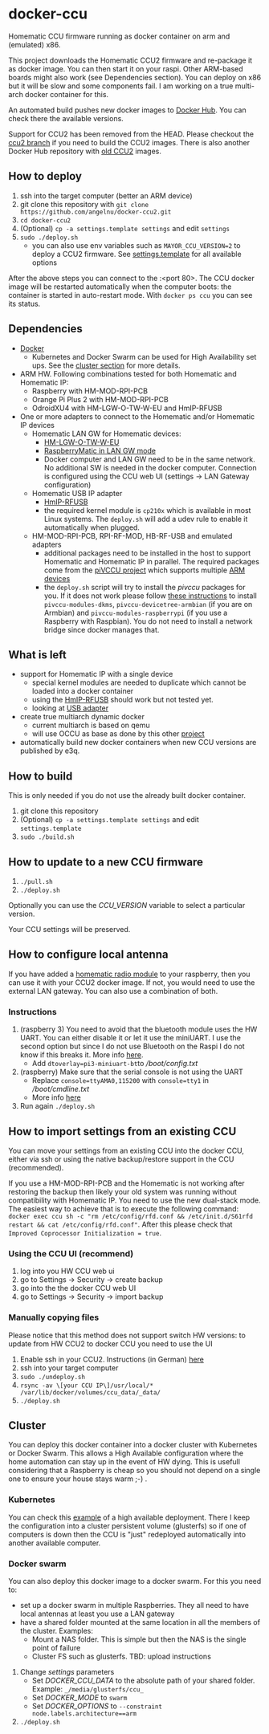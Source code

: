 # docker-ccu
Homematic CCU firmware running as docker container on arm and (emulated) x86.

This project downloads the Homematic CCU2 firmware and re-package it as docker image. You can then start it on your raspi. Other ARM-based boards might also work (see Dependencies section). You can deploy on x86 but it will be slow and some components fail. I am working on a true multi-arch docker container for this.

An automated build pushes new docker images to [Docker Hub](https://hub.docker.com/r/angelnu/ccu/). You can check there the available versions.

Support for CCU2 has been removed from the HEAD. Please checkout the [ccu2 branch](https://github.com/angelnu/docker-ccu2/tree/ccu2) if you need to build the CCU2 images. There is also another Docker Hub repository with [old CCU2](https://hub.docker.com/r/angelnu/ccu2/) images.

## How to deploy

 1. ssh into the target computer (better an ARM device)
 2. git clone this repository with `git clone https://github.com/angelnu/docker-ccu2.git`
 3. `cd docker-ccu2`
 3. (Optional) `cp -a settings.template settings` and edit `settings`
 4. `sudo ./deploy.sh`
    - you can also use env variables such as `MAYOR_CCU_VERSION=2` to deploy a CCU2 firmware. See [settings.template](settings.template) for all available options

After the above steps you can connect to the <IP address of your computer >:<port 80>. The CCU docker image will be restarted automatically when the computer boots: the container is started in auto-restart mode. With `docker ps ccu` you can see its status.

## Dependencies

- [Docker](https://docs.docker.com/install/linux/docker-ce/ubuntu/)
  - Kubernetes and Docker Swarm can be used for High Availability set ups. See the [cluster section](#cluster) for more details.
- ARM HW. Following combinations tested for both Homematic and Homematic IP:
  - Raspberry with HM-MOD-RPI-PCB
  - Orange Pi Plus 2 with HM-MOD-RPI-PCB
  - OdroidXU4 with HM-LGW-O-TW-W-EU and HmIP-RFUSB
- One or more adapters to connect to the Homematic and/or Homematic IP devices
  - Homematic LAN GW for Homematic devices:
    - [HM-LGW-O-TW-W-EU](https://www.elv.de/homematic-funk-lan-gateway.html)
    - [RaspberryMatic in LAN GW mode](https://github.com/jens-maus/RaspberryMatic#cake-exclusive-features-not-available-in-ccu2ccu3-firmware)
    - Docker computer and LAN GW need to be in the same network. No additional SW is needed in the docker computer. Connection is configured using the CCU web UI (settings -> LAN Gateway configuration)
  - Homematic USB IP adapter
    - [HmIP-RFUSB](https://www.elv.de/elv-homematic-ip-rf-usb-stick-hmip-rfusb-fuer-alternative-steuerungsplattformen-arr-bausatz.html)
    - the required kernel module is `cp210x` which is available in most Linux systems. The `deploy.sh` will add a udev rule to enable it automatically when plugged.
  - HM-MOD-RPI-PCB, RPI-RF-MOD, HB-RF-USB and emulated adapters
    - additional packages need to be installed in the host to support Homematic and Homematic IP in parallel. The required packages come from the [piVCCU project](https://github.com/alexreinert/piVCCU) which supports multiple [ARM devices](https://github.com/alexreinert/piVCCU#prequisites)
    - the `deploy.sh` script will try to install the _pivccu_ packages for you. If it does not work please follow [these instructions](https://github.com/alexreinert/piVCCU#manual-installation) to install `pivccu-modules-dkms`, `pivccu-devicetree-armbian` (if you are on Armbian) and `pivccu-modules-raspberrypi` (if you use a Raspberry with Raspbian). You do not need to install a network bridge since docker manages that.


## What is left
- support for Homematic IP with a single device
  - special kernel modules are needed to duplicate which cannot be loaded into a docker container
  - using the [HmIP-RFUSB](https://www.elv.de/elv-homematic-ip-rf-usb-stick-hmip-rfusb-fuer-alternative-steuerungsplattformen-arr-bausatz.html) should work but not tested yet.
  - looking at [USB adapter](https://homematic-forum.de/forum/viewtopic.php?f=69&t=47691)
- create true multiarch dynamic docker
  - current multiarch is based on qemu
  - will use OCCU as base as done by this other [project](https://github.com/litti/dccu2)
- automatically build new docker containers when new CCU versions are published by e3q.

## How to build
This is only needed if you do not use the already built docker container.

1. git clone this repository
2. (Optional) `cp -a settings.template settings` and edit `settings.template`
3. `sudo ./build.sh`

## How to update to a new CCU firmware

1. `./pull.sh `
2. `./deploy.sh`

Optionally you can use the _CCU_VERSION_ variable to select a particular version.

Your CCU settings will be preserved.

## How to configure local antenna
If you have added a [homematic radio module](http://www.elv.de/homematic-funkmodul-fuer-raspberry-pi-bausatz.html) to your raspberry, then you can use it with your CCU2 docker image. If not, you would need to use the external LAN gateway. You can also use a combination of both.

### Instructions
1. (raspberry 3) You need to avoid that the bluetooth module uses the HW UART. You can either disable it or let it use the miniUART. I use the second option but since I do not use Bluetooth on the Raspi I do not know if this breaks it. More info [here](http://raspberrypi.stackexchange.com/questions/45570/how-do-i-make-serial-work-on-the-raspberry-pi3).
   * Add `dtoverlay=pi3-miniuart-bt`to _/boot/config.txt_
2. (raspberry) Make sure that the serial console is not using the UART
   * Replace `console=ttyAMA0,115200` with `console=tty1` in _/boot/cmdline.txt_
   * More info [here](http://raspberrypihobbyist.blogspot.de/2012/08/raspberry-pi-serial-port.html)
4. Run again `./deploy.sh`

## How to import settings from an existing CCU

You can move your settings from an existing CCU into the docker CCU, either via ssh or using the native backup/restore support in the CCU (recommended).

If you use a HM-MOD-RPI-PCB and the Homematic is not working after restoring the backup then likely your old system was running without compatibility with Homematic IP. You need to use the new dual-stack mode. The easiest way to achieve that is to execute the following command: `docker exec ccu sh -c "rm /etc/config/rfd.conf && /etc/init.d/S61rfd restart && cat /etc/config/rfd.conf"`. After this please check that `Improved Coprocessor Initialization = true`.

### Using the CCU UI (recommend)
1. log into you HW CCU web ui
2. go to Settings -> Security -> create backup
3. go into the the docker CCU web UI
4. go to Settings -> Security -> import backup

### Manually copying files
Please notice that this method does not support switch HW versions: to update from HW CCU2 to docker CCU you need to use the UI

1. Enable ssh in your CCU2. Instructions (in German) [here](https://www.homematic-inside.de/tecbase/homematic/generell/item/zugriff-auf-das-dateisystem-der-ccu-2)
2. ssh into your target computer
3. `sudo ./undeploy.sh`
4. `rsync -av \[your CCU IP\]/usr/local/*  /var/lib/docker/volumes/ccu_data/_data/`
5. `./deploy.sh`

## Cluster

You can deploy this docker container into a docker cluster with Kubernetes or Docker Swarm. This allows a High Available configuration where the home automation can stay up in the event of HW dying. This is usefull considering that a Raspberry is cheap so you should not depend on a single one to ensure your house stays warm ;-) .

### Kubernetes
You can check this [example](https://github.com/angelnu/homecloud/blob/master/services/ccu2.yaml) of a high available deployment. There I keep the configuration into a cluster persistent volume (glusterfs) so if one of computers is down then the CCU is "just" redeployed automatically into another available computer.

### Docker swarm
You can also deploy this docker image to a docker swarm. For this you need to:
* set up a docker swarm in multiple Raspberries. They all need to have local antennas at least you use a LAN gateway
* have a shared folder mounted at the same location in all the members of the cluster. Examples:
  * Mount a NAS folder. This is simple but then the NAS is the single point of failure
  * Cluster FS such as glusterfs. TBD: upload instructions

1. Change _settings_ parameters
   * Set _DOCKER_CCU_DATA_ to the absolute path of your shared folder. Example: `_/media/glusterfs/ccu_`
   * Set _DOCKER_MODE_ to `swarm`
   * Set _DOCKER_OPTIONS_ to `--constraint node.labels.architecture==arm`
2. `./deploy.sh`
